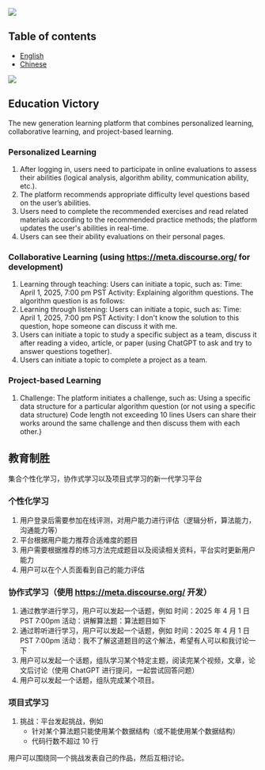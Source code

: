 <a href="https://codeclimate.com/github/Mive667/Education-Victory/maintainability"><img src="https://api.codeclimate.com/v1/badges/3a69d03a52532d2546b3/maintainability" /></a>

## Table of contents

- [English](#education-victory)
- [Chinese](#教育制胜)

<img src="https://raw.githubusercontent.com/Education-X/Education-X/main/imgs/EV2.svg">

## Education Victory
The new generation learning platform that combines personalized learning, collaborative learning, and project-based learning.

### Personalized Learning
1. After logging in, users need to participate in online evaluations to assess their abilities (logical analysis, algorithm ability, communication ability, etc.).
2. The platform recommends appropriate difficulty level questions based on the user’s abilities.
3. Users need to complete the recommended exercises and read related materials according to the recommended practice methods; the platform updates the user's abilities in real-time.
4. Users can see their ability evaluations on their personal pages.

### Collaborative Learning (using https://meta.discourse.org/ for development)
1. Learning through teaching: Users can initiate a topic, such as:
    Time: April 1, 2025, 7:00 pm PST
    Activity: Explaining algorithm questions. The algorithm question is as follows:
2. Learning through listening: Users can initiate a topic, such as:
    Time: April 1, 2025, 7:00 pm PST
    Activity: I don't know the solution to this question, hope someone can discuss it with me.
3. Users can initiate a topic to study a specific subject as a team, discuss it after reading a video, article, or paper (using ChatGPT to ask and try to answer questions together).
4. Users can initiate a topic to complete a project as a team.

### Project-based Learning
1. Challenge: The platform initiates a challenge, such as:
    Using a specific data structure for a particular algorithm question (or not using a specific data structure)
    Code length not exceeding 10 lines
Users can share their works around the same challenge and then discuss them with each other.}

## 教育制胜

集合个性化学习，协作式学习以及项目式学习的新一代学习平台

### 个性化学习
1. 用户登录后需要参加在线评测，对用户能力进行评估（逻辑分析，算法能力，沟通能力等）
2. 平台根据用户能力推荐合适难度的题目
3. 用户需要根据推荐的练习方法完成题目以及阅读相关资料，平台实时更新用户能力
4. 用户可以在个人页面看到自己的能力评估

### 协作式学习（使用 https://meta.discourse.org/ 开发）
1. 通过教学进行学习，用户可以发起一个话题，例如
    时间：2025 年 4 月 1 日 PST 7:00pm
    活动：讲解算法题：算法题目如下
2. 通过聆听进行学习，用户可以发起一个话题，例如
    时间：2025 年 4 月 1 日 PST 7:00pm
    活动：我不了解这道题目的这个解法，希望有人可以和我讨论一下
3. 用户可以发起一个话题，组队学习某个特定主题，阅读完某个视频，文章，论文后讨论（使用 ChatGPT 进行提问，一起尝试回答问题）
4. 用户可以发起一个话题，组队完成某个项目。

### 项目式学习
1. 挑战：平台发起挑战，例如
    - 针对某个算法题只能使用某个数据结构（或不能使用某个数据结构）
    - 代码行数不超过 10 行

  用户可以围绕同一个挑战发表自己的作品，然后互相讨论。
